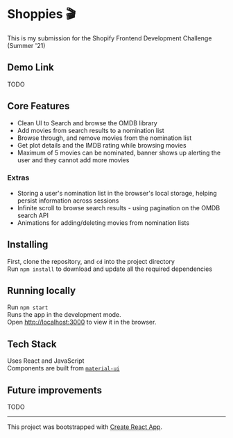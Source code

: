 # Shoppies 🎬

This is my submission for the Shopify Frontend Development Challenge (Summer '21)

## Demo Link
TODO

## Core Features
- Clean UI to Search and browse the OMDB library
- Add movies from search results to a nomination list
- Browse through, and remove movies from the nomination list
- Get plot details and the IMDB rating while browsing movies
- Maximum of 5 movies can be nominated, banner shows up alerting the user and they cannot add more movies

### Extras
- Storing a user's nomination list in the browser's local storage, helping persist information across sessions
- Infinite scroll to browse search results - using pagination on the OMDB search API
- Animations for adding/deleting movies from nomination lists

## Installing

First, clone the repository, and `cd` into the project directory  
Run `npm install` to download and update all the required dependencies

## Running locally

Run `npm start`  
Runs the app in the development mode.\
Open [http://localhost:3000](http://localhost:3000) to view it in the browser.

## Tech Stack

Uses React and JavaScript  
Components are built from [`material-ui`](http://material-ui.com/)

## Future improvements

TODO

---
This project was bootstrapped with [Create React App](https://github.com/facebook/create-react-app).